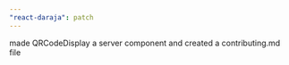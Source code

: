 ```yaml
---
"react-daraja": patch
---
```


made QRCodeDisplay a server component and created a contributing.md file

